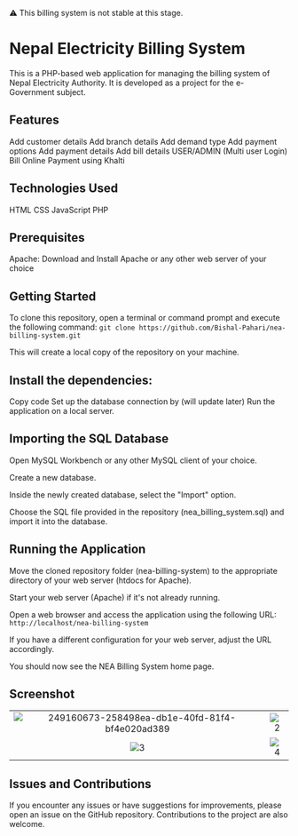 
⚠️ This billing system  is not stable at this stage.


# Nepal Electricity Billing System
This is a PHP-based web application for managing the billing system of Nepal Electricity Authority. It is developed as a project for the e-Government subject.

## Features
Add customer details
Add branch details
Add demand type
Add payment options
Add payment details
Add bill details
USER/ADMIN (Multi user Login)
Bill Online Payment using Khalti 

## Technologies Used
HTML
CSS
JavaScript
PHP


## Prerequisites
Apache: Download and Install Apache or any other web server of your choice

## Getting Started
To clone this repository, open a terminal or command prompt and execute the following command:
```git clone https://github.com/Bishal-Pahari/nea-billing-system.git```

This will create a local copy of the repository on your machine.

## Install the dependencies:
Copy code
Set up the database connection by (will update later)
Run the application on a local server.

## Importing the SQL Database
Open MySQL Workbench or any other MySQL client of your choice.

Create a new database.

Inside the newly created database, select the "Import" option.

Choose the SQL file provided in the repository (nea_billing_system.sql) and import it into the database.

## Running the Application
Move the cloned repository folder (nea-billing-system) to the appropriate directory of your web server (htdocs for Apache).

Start your web server (Apache) if it's not already running.

Open a web browser and access the application using the following URL:
```http://localhost/nea-billing-system```

If you have a different configuration for your web server, adjust the URL accordingly.

You should now see the NEA Billing System home page.


## Screenshot
|                       |                       |              
| :-------------------: | :-------------------: | 
| ![249160673-258498ea-db1e-40fd-81f4-bf4e020ad389](https://github.com/Bishal-Pahari/NEA-billing-system/assets/61013432/ea9ba4e8-a033-4137-a274-38475167d223) | ![2](https://github.com/Bishal-Pahari/NEA-billing-system/assets/61013432/9bdddd46-b9a2-438a-9533-a81b2cff6f63) |
| ![3](https://github.com/Bishal-Pahari/NEA-billing-system/assets/61013432/369d7420-378a-491d-a42e-2e0f2c724ebc) | ![4](https://github.com/Bishal-Pahari/NEA-billing-system/assets/61013432/c86d1225-2f2a-49db-b4b8-eb6ccc6784a2) | 





## Issues and Contributions
If you encounter any issues or have suggestions for improvements, please open an issue on the GitHub repository. Contributions to the project are also welcome.
